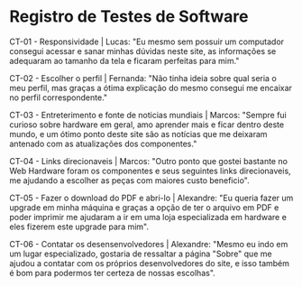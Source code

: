 # Registro de Testes de Software

CT-01 - Responsividade | Lucas:
"Eu mesmo sem possuir um computador consegui acessar e sanar minhas dúvidas neste site, as informações se adequaram ao tamanho da tela
e ficaram perfeitas para mim."

CT-02 - Escolher o perfil | Fernanda:
"Não tinha ideia sobre qual seria o meu perfil, mas graças a ótima explicação do mesmo consegui me encaixar no perfil correspondente."

CT-03 - Entreterimento e fonte de noticias mundiais | Marcos:
"Sempre fui curioso sobre hardware em geral, amo aprender mais e ficar dentro deste mundo, e um ótimo ponto deste site são as notícias que 
me deixaram antenado com as atualizações dos componentes."

CT-04 - Links direcionaveis | Marcos:
"Outro ponto que gostei bastante no Web Hardware foram os componentes e seus seguintes links direcionaveis, me ajudando a escolher as peças com maiores custo beneficio".

CT-05 - Fazer o download do PDF e abri-lo | Alexandre:
"Eu queria fazer um upgrade em minha máquina e graças a opção de ter o arquivo em PDF e poder imprimir me ajudaram a ir em uma loja especializada em hardware
e eles fizerem este upgrade para mim".

CT-06 - Contatar os desensenvolvedores | Alexandre:
"Mesmo eu indo em um lugar especializado, gostaria de ressaltar a página "Sobre" que me ajudou a contatar com os próprios desenvolvedores do site, e isso também é bom
para podermos ter certeza de nossas escolhas".
